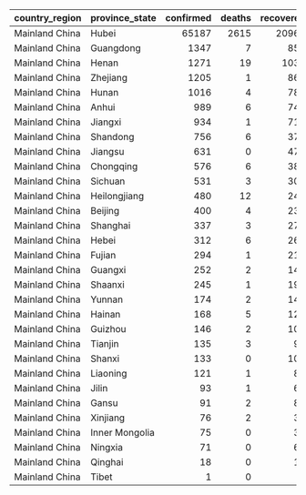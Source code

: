 

|country_region |province_state | confirmed| deaths| recovered| confirmed_pct| death_rate| recovery_rate|
|:--------------|:--------------|---------:|------:|---------:|-------------:|----------:|-------------:|
|Mainland China |Hubei          |     65187|   2615|     20969|         80.09|       4.01|         32.17|
|Mainland China |Guangdong      |      1347|      7|       851|          1.65|       0.52|         63.18|
|Mainland China |Henan          |      1271|     19|      1033|          1.56|       1.49|         81.27|
|Mainland China |Zhejiang       |      1205|      1|       867|          1.48|       0.08|         71.95|
|Mainland China |Hunan          |      1016|      4|       783|          1.25|       0.39|         77.07|
|Mainland China |Anhui          |       989|      6|       744|          1.22|       0.61|         75.23|
|Mainland China |Jiangxi        |       934|      1|       719|          1.15|       0.11|         76.98|
|Mainland China |Shandong       |       756|      6|       377|          0.93|       0.79|         49.87|
|Mainland China |Jiangsu        |       631|      0|       478|          0.78|       0.00|         75.75|
|Mainland China |Chongqing      |       576|      6|       384|          0.71|       1.04|         66.67|
|Mainland China |Sichuan        |       531|      3|       307|          0.65|       0.56|         57.82|
|Mainland China |Heilongjiang   |       480|     12|       249|          0.59|       2.50|         51.88|
|Mainland China |Beijing        |       400|      4|       235|          0.49|       1.00|         58.75|
|Mainland China |Shanghai       |       337|      3|       272|          0.41|       0.89|         80.71|
|Mainland China |Hebei          |       312|      6|       261|          0.38|       1.92|         83.65|
|Mainland China |Fujian         |       294|      1|       218|          0.36|       0.34|         74.15|
|Mainland China |Guangxi        |       252|      2|       147|          0.31|       0.79|         58.33|
|Mainland China |Shaanxi        |       245|      1|       192|          0.30|       0.41|         78.37|
|Mainland China |Yunnan         |       174|      2|       144|          0.21|       1.15|         82.76|
|Mainland China |Hainan         |       168|      5|       129|          0.21|       2.98|         76.79|
|Mainland China |Guizhou        |       146|      2|       104|          0.18|       1.37|         71.23|
|Mainland China |Tianjin        |       135|      3|        96|          0.17|       2.22|         71.11|
|Mainland China |Shanxi         |       133|      0|       104|          0.16|       0.00|         78.20|
|Mainland China |Liaoning       |       121|      1|        88|          0.15|       0.83|         72.73|
|Mainland China |Jilin          |        93|      1|        65|          0.11|       1.08|         69.89|
|Mainland China |Gansu          |        91|      2|        81|          0.11|       2.20|         89.01|
|Mainland China |Xinjiang       |        76|      2|        34|          0.09|       2.63|         44.74|
|Mainland China |Inner Mongolia |        75|      0|        38|          0.09|       0.00|         50.67|
|Mainland China |Ningxia        |        71|      0|        65|          0.09|       0.00|         91.55|
|Mainland China |Qinghai        |        18|      0|        18|          0.02|       0.00|        100.00|
|Mainland China |Tibet          |         1|      0|         1|          0.00|       0.00|        100.00|
